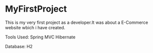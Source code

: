 # MyFirstProject

This is my very first project as a developer.It was about a E-Commerce website wbich i have created.

Tools Used:
Spring MVC
Hibernate

Database:
H2
